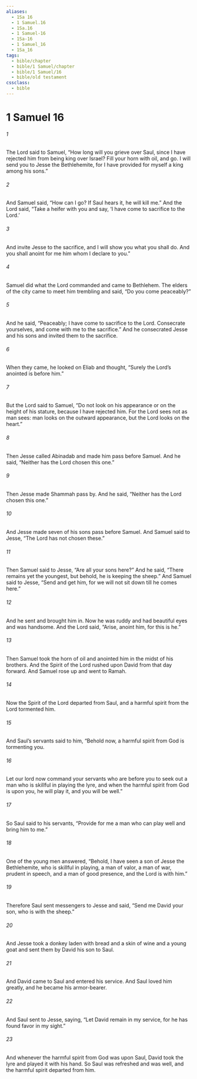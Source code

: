 ```yaml
---
aliases:
  - 1Sa 16
  - 1 Samuel.16
  - 1Sa.16
  - 1 Samuel-16
  - 1Sa-16
  - 1 Samuel_16
  - 1Sa_16
tags:
  - bible/chapter
  - bible/1 Samuel/chapter
  - bible/1 Samuel/16
  - bible/old testament
cssclass:
  - bible
---
```


# 1 Samuel 16

###### 1
The Lord said to Samuel, “How long will you grieve over Saul, since I have rejected him from being king over Israel? Fill your horn with oil, and go. I will send you to Jesse the Bethlehemite, for I have provided for myself a king among his sons.”
###### 2
And Samuel said, “How can I go? If Saul hears it, he will kill me.” And the Lord said, “Take a heifer with you and say, ‘I have come to sacrifice to the Lord.’
###### 3
And invite Jesse to the sacrifice, and I will show you what you shall do. And you shall anoint for me him whom I declare to you.”
###### 4
Samuel did what the Lord commanded and came to Bethlehem. The elders of the city came to meet him trembling and said, “Do you come peaceably?”
###### 5
And he said, “Peaceably; I have come to sacrifice to the Lord. Consecrate yourselves, and come with me to the sacrifice.” And he consecrated Jesse and his sons and invited them to the sacrifice.
###### 6
When they came, he looked on Eliab and thought, “Surely the Lord’s anointed is before him.”
###### 7
But the Lord said to Samuel, “Do not look on his appearance or on the height of his stature, because I have rejected him. For the Lord sees not as man sees: man looks on the outward appearance, but the Lord looks on the heart.”
###### 8
Then Jesse called Abinadab and made him pass before Samuel. And he said, “Neither has the Lord chosen this one.”
###### 9
Then Jesse made Shammah pass by. And he said, “Neither has the Lord chosen this one.”
###### 10
And Jesse made seven of his sons pass before Samuel. And Samuel said to Jesse, “The Lord has not chosen these.”
###### 11
Then Samuel said to Jesse, “Are all your sons here?” And he said, “There remains yet the youngest, but behold, he is keeping the sheep.” And Samuel said to Jesse, “Send and get him, for we will not sit down till he comes here.”
###### 12
And he sent and brought him in. Now he was ruddy and had beautiful eyes and was handsome. And the Lord said, “Arise, anoint him, for this is he.”
###### 13
Then Samuel took the horn of oil and anointed him in the midst of his brothers. And the Spirit of the Lord rushed upon David from that day forward. And Samuel rose up and went to Ramah.
###### 14
Now the Spirit of the Lord departed from Saul, and a harmful spirit from the Lord tormented him.
###### 15
And Saul’s servants said to him, “Behold now, a harmful spirit from God is tormenting you.
###### 16
Let our lord now command your servants who are before you to seek out a man who is skillful in playing the lyre, and when the harmful spirit from God is upon you, he will play it, and you will be well.”
###### 17
So Saul said to his servants, “Provide for me a man who can play well and bring him to me.”
###### 18
One of the young men answered, “Behold, I have seen a son of Jesse the Bethlehemite, who is skillful in playing, a man of valor, a man of war, prudent in speech, and a man of good presence, and the Lord is with him.”
###### 19
Therefore Saul sent messengers to Jesse and said, “Send me David your son, who is with the sheep.”
###### 20
And Jesse took a donkey laden with bread and a skin of wine and a young goat and sent them by David his son to Saul.
###### 21
And David came to Saul and entered his service. And Saul loved him greatly, and he became his armor-bearer.
###### 22
And Saul sent to Jesse, saying, “Let David remain in my service, for he has found favor in my sight.”
###### 23
And whenever the harmful spirit from God was upon Saul, David took the lyre and played it with his hand. So Saul was refreshed and was well, and the harmful spirit departed from him.


